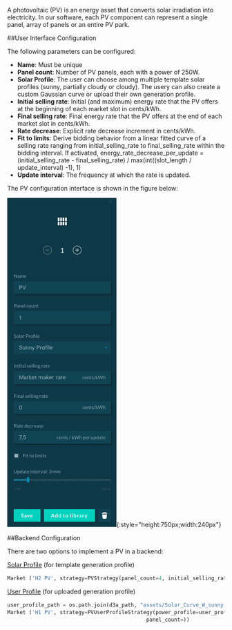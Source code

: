 A photovoltaic (PV) is an energy asset that converts solar irradiation into electricity. In our software, each PV component can represent a single panel, array of panels or an entire PV park.

##User Interface Configuration

The following parameters can be configured:

*   **Name**: Must be unique
*   **Panel count**: Number of PV panels, each with a power of 250W.
*   **Solar Profile**: The user can choose among multiple template solar profiles (sunny, partially cloudy or cloudy). The usery can also create a custom Gaussian curve or upload their own generation profile.
*   **Initial selling rate**: Initial (and maximum) energy rate that the PV offers at the beginning of each market slot in cents/kWh.
*   **Final selling rate**: Final energy rate that the PV offers at the end of each market slot in cents/kWh.
*   **Rate decrease**: Explicit rate decrease increment in cents/kWh.
*   **Fit to limits**: Derive bidding behavior from a linear fitted curve of a selling rate ranging from initial_selling_rate to final_selling_rate within the bidding interval. If activated, energy_rate_decrease_per_update = (initial_selling_rate - final_selling_rate) / max(int((slot_length / update_interval) -1), 1)
*   **Update interval**: The frequency at which the rate is updated.

The PV configuration interface is shown in the figure below:

![alt_text](img/model-pv-1.png){:style="height:750px;width:240px"}


##Backend Configuration

There are two options to implement a PV in a backend: 

[Solar Profile](https://github.com/gridsingularity/d3a/blob/c2976cb4f0c8c2823ee755fa33c3efd611498ea0/src/d3a/models/strategy/pv.py) (for template generation profile)


```python
Market ('H2 PV', strategy=PVStrategy(panel_count=4, initial_selling_rate=30, final_selling_rate=5, fit_to_limit=True, update_interval=duration(minutes=5)))
```

[User Profile](https://github.com/gridsingularity/d3a/blob/c2976cb4f0c8c2823ee755fa33c3efd611498ea0/src/d3a/models/strategy/predefined_pv.py#L131-L178) (for uploaded generation profile)


```python
user_profile_path = os.path.join(d3a_path, "assets/Solar_Curve_W_sunny.csv")
Market ('H1 PV', strategy=PVUserProfileStrategy(power_profile=user_profile_path,
                                             panel_count=))
```
